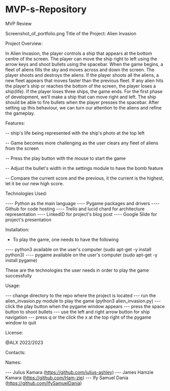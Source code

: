 # MVP-s-Repository
MVP Review

Screenshot_of_portfolio.png
Title of the Project: Alien Invasion


Project Overview: 

In Alien Invasion, the player controls a ship that appears at the bottom centre of the screen. The player can move the ship right to left using the arrow keys and shoot bullets using the spacebar. When the game begins, a fleet of aliens fills the sky and moves across and down the screen. The player shoots and destroys the aliens. If the player shoots all the aliens, a new fleet appears that moves faster than the previous fleet. If any alien hits the player’s ship or reaches the bottom of the screen, the player loses a ship(life). If the player loses three ships, the game ends. For the first phase of development, we’ll make a ship that can move right and left. The ship should be able to fire bullets when the player presses the spacebar. After setting up this behaviour, we can turn our attention to the aliens and refine the gameplay.

Features:

-- ship's life being represented with the ship's photo at the top left

-- Game becomes more challenging as the user clears any fleet of aliens from the screen

-- Press the play button with the mouse to start the game

-- Adjust the bullet's width in the settings module to have the bomb feature

-- Compare the current score and the previous, it the current is the highest, let it be our new high score.


Technologies Used:

---- Python as the main language
---- Pygame packages and drivers
---- Github for code hosting
---- Trello and lucid chard for architecture representation
---- LinkedID for project's blog post
---- Google Slide for project's presentation


Installation:

- To play the game, one needs to have the following

---- python3 available on the user's computer (sudo apt-get -y install python3)
---- pygame available on the user's computer (sudo apt-get -y install pygame)

These are the technologies the user needs in order to play the game successfully


Usage:

--- change directory to the repo where the project is located
--- run the alien_invasion.py module to play the game (python3 alien_invasion.py)
--- click the play button when the pygame window appears
--- press the space button to shoot bullets
--- use the left and right arrow button for ship navigation
--- press q or the click the x at the top right of the pygame window to quit

License:

@ALX 2022/2023


Contacts:

Names:

--- Julius Kamara (https://github.com/julius-ashley)
--- James Hamzie Kamara (https://github.com/Ham-zie)
--- Ify Samuel Dania (https://github.com/IfySamuelDania)
